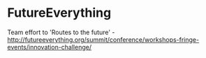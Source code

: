 FutureEverything
================

Team effort to 'Routes to the future' - http://futureeverything.org/summit/conference/workshops-fringe-events/innovation-challenge/